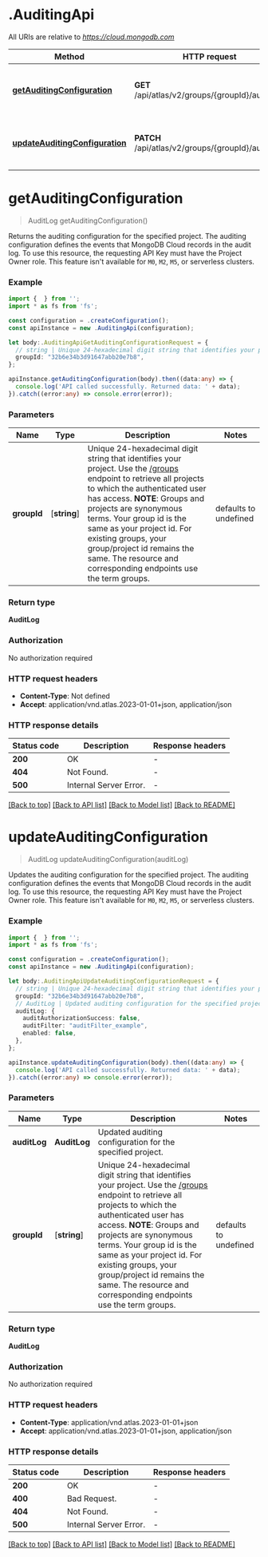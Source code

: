 # .AuditingApi

All URIs are relative to *https://cloud.mongodb.com*

Method | HTTP request | Description
------------- | ------------- | -------------
[**getAuditingConfiguration**](AuditingApi.md#getAuditingConfiguration) | **GET** /api/atlas/v2/groups/{groupId}/auditLog | Return the Auditing Configuration for One Project
[**updateAuditingConfiguration**](AuditingApi.md#updateAuditingConfiguration) | **PATCH** /api/atlas/v2/groups/{groupId}/auditLog | Update Auditing Configuration for One Project


# **getAuditingConfiguration**
> AuditLog getAuditingConfiguration()

Returns the auditing configuration for the specified project. The auditing configuration defines the events that MongoDB Cloud records in the audit log. To use this resource, the requesting API Key must have the Project Owner role. This feature isn't available for `M0`, `M2`, `M5`, or serverless clusters.

### Example


```typescript
import {  } from '';
import * as fs from 'fs';

const configuration = .createConfiguration();
const apiInstance = new .AuditingApi(configuration);

let body:.AuditingApiGetAuditingConfigurationRequest = {
  // string | Unique 24-hexadecimal digit string that identifies your project. Use the [/groups](#tag/Projects/operation/listProjects) endpoint to retrieve all projects to which the authenticated user has access.  **NOTE**: Groups and projects are synonymous terms. Your group id is the same as your project id. For existing groups, your group/project id remains the same. The resource and corresponding endpoints use the term groups.
  groupId: "32b6e34b3d91647abb20e7b8",
};

apiInstance.getAuditingConfiguration(body).then((data:any) => {
  console.log('API called successfully. Returned data: ' + data);
}).catch((error:any) => console.error(error));
```


### Parameters

Name | Type | Description  | Notes
------------- | ------------- | ------------- | -------------
 **groupId** | [**string**] | Unique 24-hexadecimal digit string that identifies your project. Use the [/groups](#tag/Projects/operation/listProjects) endpoint to retrieve all projects to which the authenticated user has access.  **NOTE**: Groups and projects are synonymous terms. Your group id is the same as your project id. For existing groups, your group/project id remains the same. The resource and corresponding endpoints use the term groups. | defaults to undefined


### Return type

**AuditLog**

### Authorization

No authorization required

### HTTP request headers

 - **Content-Type**: Not defined
 - **Accept**: application/vnd.atlas.2023-01-01+json, application/json


### HTTP response details
| Status code | Description | Response headers |
|-------------|-------------|------------------|
**200** | OK |  -  |
**404** | Not Found. |  -  |
**500** | Internal Server Error. |  -  |

[[Back to top]](#) [[Back to API list]](README.md#documentation-for-api-endpoints) [[Back to Model list]](README.md#documentation-for-models) [[Back to README]](README.md)

# **updateAuditingConfiguration**
> AuditLog updateAuditingConfiguration(auditLog)

Updates the auditing configuration for the specified project. The auditing configuration defines the events that MongoDB Cloud records in the audit log. To use this resource, the requesting API Key must have the Project Owner role. This feature isn't available for `M0`, `M2`, `M5`, or serverless clusters.

### Example


```typescript
import {  } from '';
import * as fs from 'fs';

const configuration = .createConfiguration();
const apiInstance = new .AuditingApi(configuration);

let body:.AuditingApiUpdateAuditingConfigurationRequest = {
  // string | Unique 24-hexadecimal digit string that identifies your project. Use the [/groups](#tag/Projects/operation/listProjects) endpoint to retrieve all projects to which the authenticated user has access.  **NOTE**: Groups and projects are synonymous terms. Your group id is the same as your project id. For existing groups, your group/project id remains the same. The resource and corresponding endpoints use the term groups.
  groupId: "32b6e34b3d91647abb20e7b8",
  // AuditLog | Updated auditing configuration for the specified project.
  auditLog: {
    auditAuthorizationSuccess: false,
    auditFilter: "auditFilter_example",
    enabled: false,
  },
};

apiInstance.updateAuditingConfiguration(body).then((data:any) => {
  console.log('API called successfully. Returned data: ' + data);
}).catch((error:any) => console.error(error));
```


### Parameters

Name | Type | Description  | Notes
------------- | ------------- | ------------- | -------------
 **auditLog** | **AuditLog**| Updated auditing configuration for the specified project. |
 **groupId** | [**string**] | Unique 24-hexadecimal digit string that identifies your project. Use the [/groups](#tag/Projects/operation/listProjects) endpoint to retrieve all projects to which the authenticated user has access.  **NOTE**: Groups and projects are synonymous terms. Your group id is the same as your project id. For existing groups, your group/project id remains the same. The resource and corresponding endpoints use the term groups. | defaults to undefined


### Return type

**AuditLog**

### Authorization

No authorization required

### HTTP request headers

 - **Content-Type**: application/vnd.atlas.2023-01-01+json
 - **Accept**: application/vnd.atlas.2023-01-01+json, application/json


### HTTP response details
| Status code | Description | Response headers |
|-------------|-------------|------------------|
**200** | OK |  -  |
**400** | Bad Request. |  -  |
**404** | Not Found. |  -  |
**500** | Internal Server Error. |  -  |

[[Back to top]](#) [[Back to API list]](README.md#documentation-for-api-endpoints) [[Back to Model list]](README.md#documentation-for-models) [[Back to README]](README.md)


